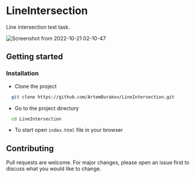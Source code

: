 # LineIntersection
Line intersection test task.


![Screenshot from 2022-10-21 02-10-47](https://user-images.githubusercontent.com/59533626/197077180-3101d39b-302d-4262-aede-add776356662.png)


## Getting started

### Installation

* Clone the project

```bash
  git clone https://github.com/ArtemBurakov/LineIntersection.git
```

* Go to the project directory

```bash
  cd LineIntersection
```

* To start open `index.html` file in your browser

## Contributing

Pull requests are welcome. For major changes, please open an issue first to discuss what you would like to change.

